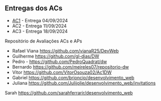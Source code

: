 ## Entregas dos ACs

* [AC1](/docs/_Disciplina/AC/ac1.md) - Entrega 04/09/2024
* AC2 - Entrega 11/09/2024
* AC3 - Entrega 18/09/2024

Repositório de Avaliações ACs e APs

- Rafael Viana https://github.com/vianaR25/DevWeb
- Guilherme https://github.com/gl-dias/DW
- Pedro - https://github.com/PedroQuadrat/dw
- Bernardo https://github.com/meireles07/repositorio-dw
- Vitor https://github.com/VitorOsouza02/Ac1DW
- Gabriel https://github.com/brioncio/desenvolvimento_web
- Juliana https://github.com/Julijolie/desenvolvimento_web/invitations

Sarah https://github.com/sarahferrarir/desenvolvimento_web
